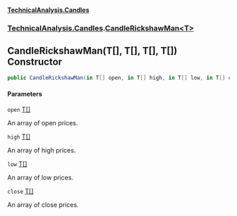 #### [TechnicalAnalysis.Candles](TechnicalAnalysis.Candles.md 'TechnicalAnalysis.Candles')
### [TechnicalAnalysis.Candles](TechnicalAnalysis.Candles.md#TechnicalAnalysis.Candles 'TechnicalAnalysis.Candles').[CandleRickshawMan&lt;T&gt;](CandleRickshawMan_T_.md 'TechnicalAnalysis.Candles.CandleRickshawMan<T>')

## CandleRickshawMan(T[], T[], T[], T[]) Constructor

```csharp
public CandleRickshawMan(in T[] open, in T[] high, in T[] low, in T[] close);
```
#### Parameters

<a name='TechnicalAnalysis.Candles.CandleRickshawMan_T_.CandleRickshawMan(T[],T[],T[],T[]).open'></a>

`open` [T](CandleRickshawMan_T_.md#TechnicalAnalysis.Candles.CandleRickshawMan_T_.T 'TechnicalAnalysis.Candles.CandleRickshawMan<T>.T')[[]](https://docs.microsoft.com/en-us/dotnet/api/System.Array 'System.Array')

An array of open prices.

<a name='TechnicalAnalysis.Candles.CandleRickshawMan_T_.CandleRickshawMan(T[],T[],T[],T[]).high'></a>

`high` [T](CandleRickshawMan_T_.md#TechnicalAnalysis.Candles.CandleRickshawMan_T_.T 'TechnicalAnalysis.Candles.CandleRickshawMan<T>.T')[[]](https://docs.microsoft.com/en-us/dotnet/api/System.Array 'System.Array')

An array of high prices.

<a name='TechnicalAnalysis.Candles.CandleRickshawMan_T_.CandleRickshawMan(T[],T[],T[],T[]).low'></a>

`low` [T](CandleRickshawMan_T_.md#TechnicalAnalysis.Candles.CandleRickshawMan_T_.T 'TechnicalAnalysis.Candles.CandleRickshawMan<T>.T')[[]](https://docs.microsoft.com/en-us/dotnet/api/System.Array 'System.Array')

An array of low prices.

<a name='TechnicalAnalysis.Candles.CandleRickshawMan_T_.CandleRickshawMan(T[],T[],T[],T[]).close'></a>

`close` [T](CandleRickshawMan_T_.md#TechnicalAnalysis.Candles.CandleRickshawMan_T_.T 'TechnicalAnalysis.Candles.CandleRickshawMan<T>.T')[[]](https://docs.microsoft.com/en-us/dotnet/api/System.Array 'System.Array')

An array of close prices.